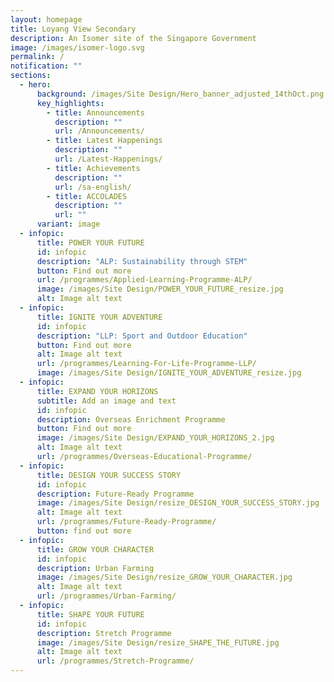 ```yaml
---
layout: homepage
title: Loyang View Secondary
description: An Isomer site of the Singapore Government
image: /images/isomer-logo.svg
permalink: /
notification: ""
sections:
  - hero:
      background: /images/Site Design/Hero_banner_adjusted_14thOct.png
      key_highlights:
        - title: Announcements
          description: ""
          url: /Announcements/
        - title: Latest Happenings
          description: ""
          url: /Latest-Happenings/
        - title: Achievements
          description: ""
          url: /sa-english/
        - title: ACCOLADES
          description: ""
          url: ""
      variant: image
  - infopic:
      title: POWER YOUR FUTURE
      id: infopic
      description: "ALP: Sustainability through STEM"
      button: Find out more
      url: /programmes/Applied-Learning-Programme-ALP/
      image: /images/Site Design/POWER_YOUR_FUTURE_resize.jpg
      alt: Image alt text
  - infopic:
      title: IGNITE YOUR ADVENTURE
      id: infopic
      description: "LLP: Sport and Outdoor Education"
      button: Find out more
      alt: Image alt text
      url: /programmes/Learning-For-Life-Programme-LLP/
      image: /images/Site Design/IGNITE_YOUR_ADVENTURE_resize.jpg
  - infopic:
      title: EXPAND YOUR HORIZONS
      subtitle: Add an image and text
      id: infopic
      description: Overseas Enrichment Programme
      button: Find out more
      image: /images/Site Design/EXPAND_YOUR_HORIZONS_2.jpg
      alt: Image alt text
      url: /programmes/Overseas-Educational-Programme/
  - infopic:
      title: DESIGN YOUR SUCCESS STORY
      id: infopic
      description: Future-Ready Programme
      image: /images/Site Design/resize_DESIGN_YOUR_SUCCESS_STORY.jpg
      alt: Image alt text
      url: /programmes/Future-Ready-Programme/
      button: find out more
  - infopic:
      title: GROW YOUR CHARACTER
      id: infopic
      description: Urban Farming
      image: /images/Site Design/resize_GROW_YOUR_CHARACTER.jpg
      alt: Image alt text
      url: /programmes/Urban-Farming/
  - infopic:
      title: SHAPE YOUR FUTURE
      id: infopic
      description: Stretch Programme
      image: /images/Site Design/resize_SHAPE_THE_FUTURE.jpg
      alt: Image alt text
      url: /programmes/Stretch-Programme/
---
```

